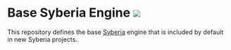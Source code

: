 # Base Syberia Engine <a href="https://travis-ci.org/syberia/base.sy"><img src="https://img.shields.io/travis/syberia/base.sy.svg"></a>

This repository defines the base [Syberia](https://github.com/syberia/syberia) engine 
that is included by default in new Syberia projects.

